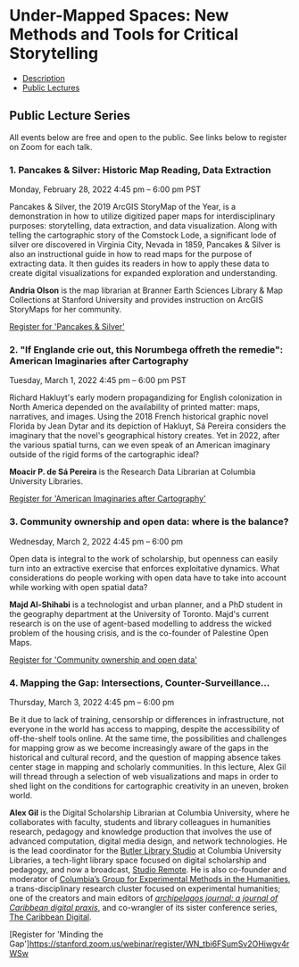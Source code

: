 # Under-Mapped Spaces: New Methods and Tools for Critical Storytelling

- [Description](descriptionworkshop_.md)  
- [Public Lectures](#public-lecture-series)  


## Public Lecture Series
All events below are free and open to the public. See links below to register on Zoom for each talk.

### 1. Pancakes & Silver: Historic Map Reading, Data Extraction
Monday, February 28, 2022
4:45 pm – 6:00 pm PST

Pancakes & Silver, the 2019 ArcGIS StoryMap of the Year, is a demonstration in how to utilize digitized paper maps for interdisciplinary purposes: storytelling, data extraction, and data visualization. Along with telling the cartographic story of the Comstock Lode, a significant lode of silver ore discovered in Virginia City, Nevada in 1859, Pancakes & Silver is also an instructional guide in how to read maps for the purpose of extracting data. It then guides its readers in how to apply these data to create digital visualizations for expanded exploration and understanding.

**Andria Olson** is the map librarian at Branner Earth Sciences Library & Map Collections at Stanford University and provides instruction on ArcGIS StoryMaps for her community.

[Register for 'Pancakes & Silver'](https://stanford.zoom.us/webinar/register/WN_bObnyi9qT5-THHyQPe6ysg)

### 2. "If Englande crie out, this Norumbega offreth the remedie": American Imaginaries after Cartography
Tuesday, March 1, 2022
4:45 pm – 6:00 pm PST

Richard Hakluyt's early modern propagandizing for English colonization in North America depended on the availability of printed matter: maps, narratives, and images. Using the 2018 French historical graphic novel Florida by Jean Dytar and its depiction of Hakluyt, Sá Pereira considers the imaginary that the novel's geographical history creates. Yet in 2022, after the various spatial turns, can we even speak of an American imaginary outside of the rigid forms of the cartographic ideal?

**Moacir P. de Sá Pereira** is the Research Data Librarian at Columbia University Libraries.  

[Register for 'American Imaginaries after Cartography'](https://stanford.zoom.us/webinar/register/WN_TwwthxHxS56zn1-I1t9EeQ)

### 3. Community ownership and open data: where is the balance? 
Wednesday, March 2, 2022
4:45 pm – 6:00 pm

Open data is integral to the work of scholarship, but openness can easily turn into an extractive exercise that enforces exploitative dynamics. What considerations do people working with open data have to take into account while working with open spatial data?

**Majd Al-Shihabi** is a technologist and urban planner, and a PhD student in the geography department at the University of Toronto. Majd's current research is on the use of agent-based modelling to address the wicked problem of the housing crisis, and is the co-founder of Palestine Open Maps.

[Register for 'Community ownership and open data'](https://stanford.zoom.us/webinar/register/WN_oMXFRxJSSj-3GxJf-zfuKQ)

### 4. Mapping the Gap: Intersections, Counter-Surveillance...
Thursday, March 3, 2022
4:45 pm – 6:00 pm

Be it due to lack of training, censorship or differences in infrastructure, not everyone in the world has access to mapping, despite the accessibility of off-the-shelf tools online. At the same time, the possibilities and challenges for mapping grow as we become increasingly aware of the gaps in the historical and cultural record, and the question of mapping absence takes center stage in mapping and scholarly communities. In this lecture, Alex Gil will thread through a selection of web visualizations and maps in order to shed light on the conditions for cartographic creativity in an uneven, broken world.

**Alex Gil** is the Digital Scholarship Librarian at Columbia University, where he collaborates with faculty, students and library colleagues in humanities research, pedagogy and knowledge production that involves the use of advanced computation, digital media design, and network technologies. He is the lead coordinator for the [Butler Library Studio](https://studio.cul.columbia.edu/) at Columbia University Libraries, a tech-light library space focused on digital scholarship and pedagogy, and now a broadcast, [Studio Remote](https://www.twitch.tv/culstudio). He is also co-founder and moderator of [Columbia’s Group for Experimental Methods in the Humanities](http://xpmethod.plaintext.in/), a trans-disciplinary research cluster focused on experimental humanities; one of the creators and main editors of [_archipelagos journal: a journal of Caribbean digital praxis_](http://archipelagosjournal.org/), and co-wrangler of its sister conference series, [The Caribbean Digital](http://caribbeandigitalnyc.net/).

[Register for 'Minding the Gap']https://stanford.zoom.us/webinar/register/WN_tbi6FSumSv2OHiwgv4rWSw
